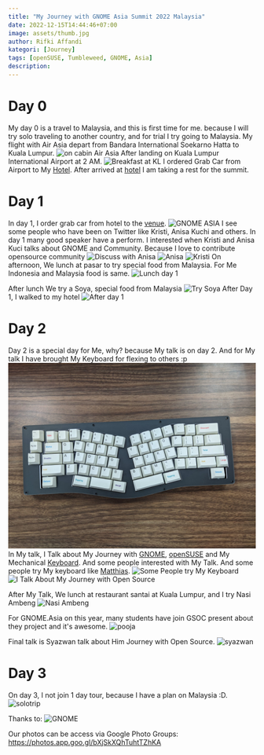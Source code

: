 ```yaml
---
title: "My Journey with GNOME Asia Summit 2022 Malaysia"
date: 2022-12-15T14:44:46+07:00
image: assets/thumb.jpg
author: Rifki Affandi
kategori: [Journey]
tags: [openSUSE, Tumbleweed, GNOME, Asia]
description: 
---
```

# Day 0
My day 0 is a travel to Malaysia, and this is first time for me. because I will try solo traveling to another country, and for trial I try going to Malaysia. 
My flight with Air Asia depart from Bandara International Soekarno Hatta to Kuala Lumpur.
![on cabin Air Asia](assets/day0-1.jpg "In Cabin Air Asia")
After landing on Kuala Lumpur International Airport at 2 AM. 
![Breakfast at KL](assets/breakfast_my.jpg "Breakfast afer arrived at KL")
I ordered Grab Car from Airport to My [Hotel](https://goo.gl/maps/R6gA3KfagmZ5G64o7). After arrived at [hotel](https://goo.gl/maps/R6gA3KfagmZ5G64o7) I am taking a rest for the summit.

# Day 1
In day 1, I order grab car from hotel to the [venue](https://goo.gl/maps/P25geXMorwDCXyxk7). 
![GNOME ASIA](assets/day_1_gnome.jpg "GNOME.Asia Banner")
I see some people who have been on Twitter like Kristi, Anisa Kuchi and others. 
In day 1 many good speaker have a perform. I interested when Kristi and Anisa Kuci talks about GNOME and Community. Because I love to contribute opensource community
![Discuss with Anisa](assets/meetanisa.JPG "Talk with Anisa")
![Anisa](assets/day1-annisa.jpg "Anisa Talk about Community")
![Kristi](assets/kristi.jpg "Kristi Talk About GNOME")
On afternoon, We lunch at pasar to try special food from Malaysia. For Me Indonesia and Malaysia food is same. 
![Lunch day 1](assets/lunch-gnome-asia.jpg "Lunch Day1 GNOME.Asia")

After lunch We try a Soya, special food from Malaysia 
![Try Soya](assets/fresh-soya.jpg "Try Soya")
After Day 1, I walked to my hotel
![After day 1](assets/after-day1.jpg "Walking to Hotel")

# Day 2
Day 2 is a special day for Me, why? because My talk is on day 2. And for My talk I have brought My Keyboard for flexing to others :p
![My Ergo Keyboard](assets/mykeyboard.jpg "My Ergo Keyboard")
In My talk, I Talk about My Journey with [GNOME](https://gnome.org), [openSUSE](https://opensuse.org) and My Mechanical [Keyboard](https://mechanicalkeyboards.co.id/).
And some people interested with My Talk. And some people try My keyboard like [Matthias](https://twitter.com/matthias_clasen). 
![Some People try My Keyboard](assets/mykey.jpg "Mathias try My Keyboard")
![I Talk About My Journey with Open Source](assets/flexing.JPG "My Talk")

After My Talk, We lunch at restaurant santai at Kuala Lumpur, and I try Nasi Ambeng
![Nasi Ambeng](assets/lunch-day2.jpg "Nasi Ambeng")

For GNOME.Asia on this year, many students have join GSOC present about they project and it's awesome. 
![pooja](assets/poojaday2.jpg "Pooja talk about project on GSOC")

Final talk is Syazwan talk about Him Journey with Open Source. 
![syazwan](assets/syazwan.jpg "syazwan talk about Him journey with open source")

# Day 3
On day 3, I not join 1 day tour, because I have a plan on Malaysia :D. 
![solotrip](assets/solotrip.jpg "My Solo Trip")



Thanks to:
![GNOME](https://d33wubrfki0l68.cloudfront.net/45c9d7efc3f657db3866f5590fa9baf023e13eea/8d771/gnome-asia-summit-2019/gnome.png "GNOME Logo")

Our photos can be access via Google Photo Groups:
https://photos.app.goo.gl/bXjSkXQhTuhtTZhKA